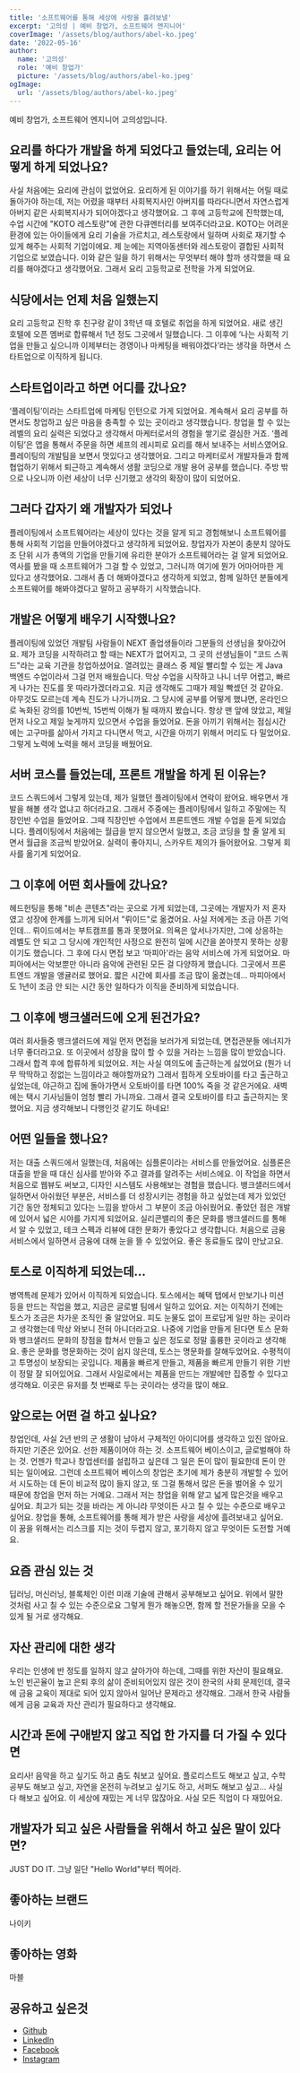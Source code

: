 ```yaml
---
title: '소프트웨어를 통해 세상에 사랑을 흘려보낼'
excerpt: '고의성 | 예비 창업가, 소프트웨어 엔지니어'
coverImage: '/assets/blog/authors/abel-ko.jpeg'
date: '2022-05-16'
author:
  name: '고의성'
  role: '예비 창업가'
  picture: '/assets/blog/authors/abel-ko.jpeg'
ogImage:
  url: '/assets/blog/authors/abel-ko.jpeg'
---
```


예비 창업가, 소프트웨어 엔지니어 고의성입니다.

## 요리를 하다가 개발을 하게 되었다고 들었는데, 요리는 어떻게 하게 되었나요?

사실 처음에는 요리에 관심이 없었어요. 요리하게 된 이야기를 하기 위해서는 어릴 때로 돌아가야 하는데, 저는 어렸을 때부터 사회복지사인 아버지를 따라다니면서 자연스럽게 아버지 같은 사회복지사가 되어야겠다고 생각했어요. 그 후에 고등학교에 진학했는데, 수업 시간에 "KOTO 레스토랑"에 관한 다큐멘터리를 보여주더라고요. KOTO는 어려운 환경에 있는 아이들에게 요리 기술을 가르치고, 레스토랑에서 일하며 사회로 재기할 수 있게 해주는 사회적 기업이에요. 제 눈에는 지역아동센터와 레스토랑이 결합된 사회적 기업으로 보였습니다. 이와 같은 일을 하기 위해서는 무엇부터 해야 할까 생각했을 때 요리를 해야겠다고 생각했어요. 그래서 요리 고등학교로 전학을 가게 되었어요.

## 식당에서는 언제 처음 일했는지

요리 고등학교 진학 후 친구랑 같이 3학년 때 호텔로 취업을 하게 되었어요. 새로 생긴 호텔에 오픈 멤버로 합류해서 1년 정도 그곳에서 일했습니다. 그 이후에 ‘나는 사회적 기업을 만들고 싶으니까 이제부터는 경영이나 마케팅을 배워야겠다’라는 생각을 하면서 스타트업으로 이직하게 됩니다.

## 스타트업이라고 하면 어디를 갔나요?

‘플레이팅’이라는 스타트업에 마케팅 인턴으로 가게 되었어요. 계속해서 요리 공부를 하면서도 창업하고 싶은 마음을 충족할 수 있는 곳이라고 생각했습니다. 창업을 할 수 있는 레벨의 요리 실력은 되었다고 생각해서 마케터로서의 경험을 쌓기로 결심한 거죠. ‘플레이팅’은 앱을 통해서 주문을 하면 셰프의 레시피로 요리를 해서 보내주는 서비스였어요. 플레이팅의 개발팀을 보면서 멋있다고 생각했어요. 그리고 마케터로서 개발자들과 함께 협업하기 위해서 퇴근하고 계속해서 생활 코딩으로 개발 용어 공부를 했습니다. 주방 밖으로 나오니까 이런 세상이 너무 신기했고 생각의 확장이 많이 되었어요.

## 그러다 갑자기 왜 개발자가 되었나

플레이팅에서 소프트웨어라는 세상이 있다는 것을 알게 되고 경험해보니 소프트웨어를 통해 사회적 기업을 만들어야겠다고 생각하게 되었어요. 창업자가 자본이 충분치 않아도 조 단위 시가 총액의 기업을 만들기에 유리한 분야가 소프트웨어라는 걸 알게 되었어요. 역사를 봤을 때 소프트웨어가 그걸 할 수 있었고, 그러니까 여기에 뭔가 어마어마한 게 있다고 생각했어요. 그래서 좀 더 해봐야겠다고 생각하게 되었고, 함께 일하던 분들에게 소프트웨어를 해봐야겠다고 말하고 공부하기 시작했습니다.

## 개발은 어떻게 배우기 시작했나요?

플레이팅에 있었던 개발팀 사람들이 NEXT 졸업생들이라 그분들의 선생님을 찾아갔어요. 제가 코딩을 시작하려고 할 때는 NEXT가 없어지고, 그 곳의 선생님들이 "코드 스쿼드"라는 교육 기관을 창업하셨어요. 열려있는 클래스 중 제일 빨리할 수 있는 게 Java 백엔드 수업이라서 그걸 먼저 배웠습니다. 막상 수업을 시작하고 나니 너무 어렵고, 빠르게 나가는 진도를 못 따라가겠더라고요. 지금 생각해도 그때가 제일 빡셌던 것 같아요. 아무것도 모르는데 계속 진도가 나가니까요. 그 당시에 공부를 어떻게 했냐면, 온라인으로 녹화된 강의를 10번씩, 15번씩 이해가 될 때까지 봤습니다. 항상 맨 앞에 앉았고, 제일 먼저 나오고 제일 늦게까지 있으면서 수업을 들었어요. 돈을 아끼기 위해서는 점심시간에는 고구마를 삶아서 가지고 다니면서 먹고, 시간을 아끼기 위해서 머리도 다 밀었어요. 그렇게 노력에 노력을 해서 코딩을 배웠어요.

## 서버 코스를 들었는데, 프론트 개발을 하게 된 이유는?

코드 스쿼드에서 그렇게 있는데, 제가 일했던 플레이팅에서 연락이 왔어요. 배우면서 개발을 해볼 생각 없냐고 하더라고요. 그래서 주중에는 플레이팅에서 일하고 주말에는 직장인반 수업을 들었어요. 그때 직장인반 수업에서 프론트엔드 개발 수업을 듣게 되었습니다. 플레이팅에서 처음에는 월급을 받지 않으면서 일했고, 조금 코딩을 할 줄 알게 되면서 월급을 조금씩 받았어요. 실력이 좋아지니, 스카우트 제의가 들어왔어요. 그렇게 회사를 옮기게 되었어요.

## 그 이후에 어떤 회사들에 갔나요?

헤드헌팅을 통해 "비손 콘텐츠"라는 곳으로 가게 되었는데, 그곳에는 개발자가 저 혼자였고 성장에 한계를 느끼게 되어서 "뤼이드"로 옮겼어요. 사실 저에게는 조금 아픈 기억인데... 뤼이드에서는 부트캠프를 통과 못했어요. 의욕은 앞서나가지만, 그에 상응하는 레벨도 안 되고 그 당시에 개인적인 사정으로 완전히 일에 시간을 쏟아붓지 못하는 상황이기도 했습니다. 그 후에 다시 면접 보고 ‘마피아'라는 음악 서비스에 가게 되었어요. 마피아에서는 악보뿐만 아니라 음악에 관련된 모든 걸 다양하게 했습니다. 그곳에서 프론트엔드 개발을 앵귤러로 했어요. 짧은 시간에 회사를 조금 많이 옮겼는데... 마피아에서도 1년이 조금 안 되는 시간 동안 일하다가 이직을 준비하게 되었습니다.

## 그 이후에 뱅크샐러드에 오게 된건가요?

여러 회사들중 뱅크샐러드에 제일 먼저 면접을 보러가게 되었는데, 면접관분들 에너지가 너무 좋더라고요. 또 이곳에서 성장을 많이 할 수 있을 거라는 느낌을 많이 받았습니다. 그래서 합격 후에 합류하게 되었어요. 저는 사실 여의도에 출근하는게 싫었어요 (뭔가 너무 딱딱하고 정없는 느낌이라고 해야할까요?) 그래서 힙하게 오토바이를 타고 출근하고 싶었는데, 야근하고 집에 돌아가면서 오토바이를 타면 100% 죽을 것 같은거에요. 새벽에는 택시 기사님들이 엄청 빨리 가니까요. 그래서 결국 오토바이를 타고 출근하지는 못했어요. 지금 생각해보니 다행인것 같기도 하네요!

## 어떤 일들을 했나요?

저는 대출 스쿼드에서 일했는데, 처음에는 심플론이라는 서비스를 만들었어요. 심플론은 대출을 받을 때 대신 심사를 받아와 주고 결과를 알려주는 서비스에요. 이 작업을 하면서 처음으로 웹뷰도 써보고, 디자인 시스템도 사용해보는 경험을 했습니다. 뱅크샐러드에서 일하면서 아쉬웠던 부분은, 서비스를 더 성장시키는 경험을 하고 싶었는데 제가 있었던 기간 동안 정체되고 있다는 느낌을 받아서 그 부분이 조금 아쉬웠어요. 좋았던 점은 개발에 있어서 넓은 시야를 가지게 되었어요. 실리콘밸리의 좋은 문화를 뱅크샐러드를 통해서 알 수 있었고, 테크 스펙과 리뷰에 대한 문화가 좋았다고 생각합니다. 처음으로 금융 서비스에서 일하면서 금융에 대해 눈을 뜰 수 있었어요. 좋은 동료들도 많이 만났고요.

## 토스로 이직하게 되었는데...

병역특례 문제가 있어서 이직하게 되었습니다. 토스에서는 혜택 탭에서 만보기나 미션 등을 만드는 작업을 했고, 지금은 글로벌 팀에서 일하고 있어요. 저는 이직하기 전에는 토스가 조금은 차가운 조직인 줄 알았어요. 피도 눈물도 없이 프로답게 일만 하는 곳이라고 생각했는데 막상 와보니 전혀 아니더라고요. 나중에 기업을 만들게 된다면 토스 문화와 뱅크샐러드 문화의 장점을 합쳐서 만들고 싶은 정도로 정말 훌륭한 곳이라고 생각해요. 좋은 문화를 명문화하는 것이 쉽지 않은데, 토스는 명문화를 잘해두었어요. 수평적이고 투명성이 보장되는 곳입니다. 제품을 빠르게 만들고, 제품을 빠르게 만들기 위한 기반이 정말 잘 되어있어요. 그래서 사일로에서는 제품을 만드는 개발에만 집중할 수 있다고 생각해요. 이곳은 유저를 첫 번째로 두는 곳이라는 생각을 많이 해요.

## 앞으로는 어떤 걸 하고 싶나요?

창업인데, 사실 2년 반의 군 생활이 남아서 구체적인 아이디어를 생각하고 있진 않아요. 하지만 기준은 있어요. 선한 제품이어야 하는 것. 소프트웨어 베이스이고, 글로벌해야 하는 것. 언젠가 학교나 창업센터를 설립하고 싶은데 그 일은 돈이 많이 필요한데 돈이 안 되는 일이에요. 그런데 소프트웨어 베이스의 창업은 초기에 제가 충분히 개발할 수 있어서 시도하는 데 돈이 비교적 많이 들지 않고, 또 그걸 통해서 많은 돈을 벌어올 수 있기 때문에 창업을 먼저 하는 거예요. 그래서 저는 창업을 위해 얕고 넓게 많은것을 배우고 싶어요. 최고가 되는 것을 바라는 게 아니라 무엇이든 사고 칠 수 있는 수준으로 배우고 싶어요. 창업을 통해, 소프트웨어를 통해 제가 받은 사랑을 세상에 흘려보내고 싶어요. 이 꿈을 위해서는 리스크를 지는 것이 두렵지 않고, 포기하지 않고 무엇이든 도전할 거예요.

## 요즘 관심 있는 것

딥러닝, 머신러닝, 블록체인 이런 미래 기술에 관해서 공부해보고 싶어요. 위에서 말한 것처럼 사고 칠 수 있는 수준으로요 그렇게 뭔가 해놓으면, 함께 할 전문가들을 모을 수 있게 될 거로 생각해요.

## 자산 관리에 대한 생각

우리는 인생에 반 정도를 일하지 않고 살아가야 하는데, 그때를 위한 자산이 필요해요. 노인 빈곤율이 높고 은퇴 후의 삶이 준비되어있지 않은 것이 한국의 사회 문제인데, 결국에 금융 교육이 제대로 되어 있지 않아서 일어난 문제라고 생각해요. 그래서 한국 사람들에게 금융 교육과 자산 관리가 필요하다고 생각해요.

## 시간과 돈에 구애받지 않고 직업 한 가지를 더 가질 수 있다면

요리사! 음악을 하고 싶기도 하고 춤도 춰보고 싶어요. 플로리스트도 해보고 싶고, 수학 공부도 해보고 싶고, 자연을 온전히 누려보고 싶기도 하고, 서퍼도 해보고 싶고... 사실 다 해보고 싶어요. 이 세상에 재밌는 게 너무 많잖아요. 사실 모든 직업이 다 재밌어요.

## 개발자가 되고 싶은 사람들을 위해서 하고 싶은 말이 있다면?

JUST DO IT.
그냥 일단 "Hello World"부터 찍어라.

## 좋아하는 브랜드

나이키

## 좋아하는 영화

마블

## 공유하고 싶은것

- <a href="https://github.com/livelikeabel" target="_blank">Github</a>
- <a href="https://www.linkedin.com/in/abel-ko-a5322814a/" target="_blank">LinkedIn</a>
- <a href="https://www.facebook.com/profile.php?id=100014350666563" target="_blank">Facebook</a>
- <a href="https://www.instagram.com/ko_euisung/" target="_blank">Instagram</a>
